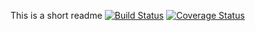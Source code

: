 This is a short readme
[![Build Status](https://travis-ci.org/mirabala/Nano-Particle-Image-Analysis.svg?branch=master)](https://travis-ci.org/mirabala/Nano-Particle-Image-Analysis)
[![Coverage Status](https://coveralls.io/repos/github/mirabala/Nano-Particle-Image-Analysis/badge.svg?branch=master)](https://coveralls.io/github/mirabala/Nano-Particle-Image-Analysis?branch=master)
